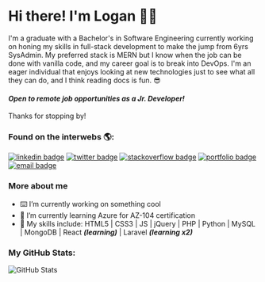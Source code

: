 # Hi there! I'm Logan 👨‍💻
I'm a graduate with a Bachelor's in Software Engineering currently working on honing my skills in full-stack development to make the jump from 6yrs SysAdmin. My preferred stack is MERN but I know when the job can be done with vanilla code, and my career goal is to break into DevOps. I'm an eager individual that enjoys looking at new technologies just to see what all they can do, and I think reading docs is fun. 😎

#### *Open to remote job opportunities as a Jr. Developer!*

Thanks for stopping by!


### Found on the interwebs 🌎:
[![linkedin badge](https://img.shields.io/badge/Logan_Poynter-30302f?style=flat&logo=linkedin)](https://www.linkedin.com/in/logan-poynter)
[![twitter badge](https://img.shields.io/badge/@loganpoynterdev-30302f?style=flat&logo=twitter)](https://twitter.com/loganpoynterdev)
[![stackoverflow badge](https://img.shields.io/badge/StackOverflow-30302f?style=flat&logo=stack-overflow)](https://stackoverflow.com/users/12128403/logan-poynter)
[![portfolio badge](https://img.shields.io/badge/My_Portfolio-30302f?style=flat&logo=google-chrome)](https://loganpoynter.dev)
[![email badge](https://img.shields.io/badge/Email_Me-30302f?style=flat&logo=gmail)](mailto:contact@loganpoynter.dev)

### More about me
- ⌨️ I’m currently working on something cool
- 🎉 I’m currently learning Azure for AZ-104 certification 
- 🚀 My skills include: HTML5 | CSS3 | JS | jQuery | PHP | Python | MySQL | MongoDB | React <b><i>(learning)</b></i> | Laravel <b><i>(learning x2)</b></i>  

### My GitHub Stats:
![GitHub Stats](https://github-readme-stats.vercel.app/api?username=loganpoynterdev&show_icons=true)
